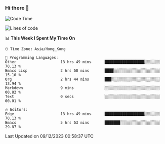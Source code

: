 ### Hi there 👋

<!--
**nicehiro/nicehiro** is a ✨ _special_ ✨ repository because its `README.md` (this file) appears on your GitHub profile.

Here are some ideas to get you started:

- 🔭 I’m currently working on ...
- 🌱 I’m currently learning ...
- 👯 I’m looking to collaborate on ...
- 🤔 I’m looking for help with ...
- 💬 Ask me about ...
- 📫 How to reach me: ...
- 😄 Pronouns: ...
- ⚡ Fun fact: ...
-->

<!--START_SECTION:waka-->
![Code Time](http://img.shields.io/badge/Code%20Time-133%20hrs%2054%20mins-blue)

![Lines of code](https://img.shields.io/badge/From%20Hello%20World%20I%27ve%20Written-2.6%20million%20lines%20of%20code-blue)

📊 **This Week I Spent My Time On** 

```text
🕑︎ Time Zone: Asia/Hong_Kong

💬 Programming Languages: 
Other                    13 hrs 49 mins      ██████████████████░░░░░░░   70.13 % 
Emacs Lisp               2 hrs 58 mins       ████░░░░░░░░░░░░░░░░░░░░░   15.10 % 
Org                      2 hrs 44 mins       ███░░░░░░░░░░░░░░░░░░░░░░   13.94 % 
Markdown                 9 mins              ░░░░░░░░░░░░░░░░░░░░░░░░░   00.82 % 
Text                     0 secs              ░░░░░░░░░░░░░░░░░░░░░░░░░   00.01 % 

🔥 Editors: 
Edge                     13 hrs 49 mins      ██████████████████░░░░░░░   70.13 % 
Emacs                    5 hrs 53 mins       ███████░░░░░░░░░░░░░░░░░░   29.87 % 
```


 Last Updated on 09/12/2023 00:58:37 UTC
<!--END_SECTION:waka-->
